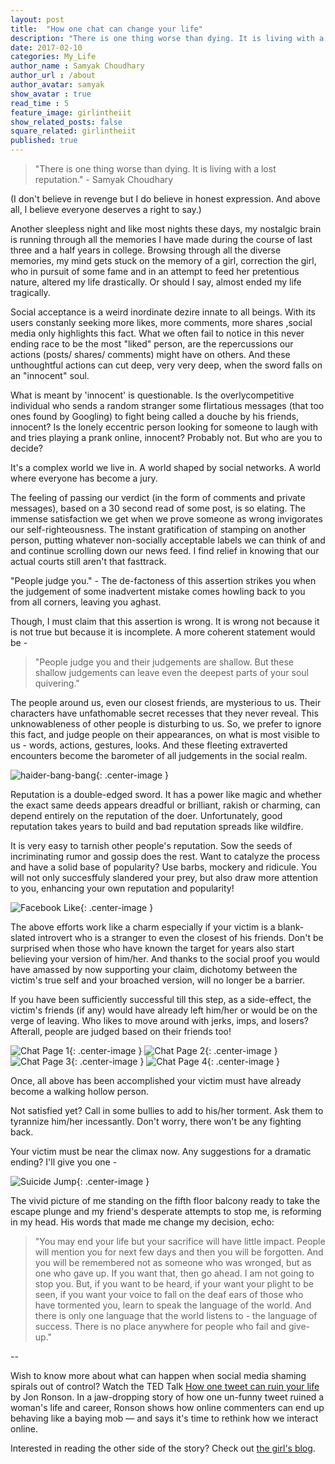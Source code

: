 ```yaml
---
layout: post
title:  "How one chat can change your life"
description: "There is one thing worse than dying. It is living with a lost reputation."
date: 2017-02-10
categories: My_Life
author_name : Samyak Choudhary
author_url : /about
author_avatar: samyak
show_avatar : true
read_time : 5
feature_image: girlintheiit
show_related_posts: false
square_related: girlintheiit
published: true
---
```


>"There is one thing worse than dying. It is living with a lost reputation." - Samyak Choudhary

(I don't believe in revenge but I do believe in honest expression. And above all, I believe everyone deserves a right to say.)

Another sleepless night and like most nights these days, my nostalgic brain is running through all the memories I have made during the course of last three and a half years in college. Browsing through all the diverse memories, my mind gets stuck on the memory of a girl, correction the girl, who in pursuit of some fame and in an attempt to feed her pretentious nature, altered my life drastically. Or should I say, almost ended my life tragically.

Social acceptance is a weird inordinate dezire innate to all beings. With its users constanly seeking more likes, more comments, more shares ,social media only highlights this fact. What we often fail to notice in this never ending race to be the most "liked" person, are the repercussions our actions (posts/ shares/ comments) might have on others. And these unthoughtful actions can cut deep, very very deep, when the sword falls on an "innocent" soul.

What is meant by 'innocent' is questionable. Is the overlycompetitive individual who sends a random stranger some flirtatious messages (that too ones found by Googling) to fight being called a douche by his friends, innocent? Is the lonely eccentric person looking for someone to laugh with and tries playing a prank online, innocent? Probably not. But who are you to decide?

It's a complex world we live in. A world shaped by social networks. A world where everyone has become a jury. 

The feeling of passing our verdict (in the form of comments and private messages), based on a 30 second read of some post, is so elating. The immense satisfaction we get when we prove someone as wrong invigorates our self-righteousness. The instant gratification of stamping on another person, putting whatever non-socially acceptable labels we can think of and and continue scrolling down our news feed. I find relief in knowing that our actual courts still aren't that fasttrack.

"People judge you." - The de-factoness of this assertion strikes you when the judgement of some inadvertent mistake comes howling back to you from all corners, leaving you aghast. 

Though, I must claim that this assertion is wrong. It is wrong not because it is not true but because it is incomplete. A more coherent statement would be - 

>"People judge you and their judgements are shallow. But these shallow judgements can leave even the deepest parts of your soul quivering."

The people around us, even our closest friends, are mysterious to us. Their characters have unfathomable secret recesses that they never reveal. This unknowableness of other people is disturbing to us. So, we prefer to ignore this fact, and judge people on their appearances, on what is most visible to us - words, actions, gestures, looks. And these fleeting extraverted encounters become the barometer of all judgements in the social realm.

![haider-bang-bang](http://samyakchoudhary.com/img/haider-bang-bang-facebook.jpg){: .center-image }

Reputation is a double-edged sword. It has a power like magic and whether the exact same deeds appears dreadful or brilliant, rakish or charming, can depend entirely on the reputation of the doer. Unfortunately, good reputation takes years to build and bad reputation spreads like wildfire.

It is very easy to tarnish other people's reputation. Sow the seeds of incriminating rumor and gossip does the rest. Want to catalyze the process and have a solid base of popularity? Use barbs, mockery and ridicule. You will not only succesffuly slandered your prey, but also draw more attention to you, enhancing your own reputation and popularity!

![Facebook Like](http://samyakchoudhary.com/img/like-facebook-hand.jpg){: .center-image }

The above efforts work like a charm especially if your victim is a blank-slated introvert who is a stranger to even the closest of his friends. Don't be surprised when those who have known the target for years also start believing your version of him/her. And thanks to the social proof you would have amassed by now supporting your claim, dichotomy between the victim's true self and your broached version, will no longer be a barrier.

If you have been sufficiently successful till this step, as a side-effect, the victim's friends (if any) would have already left him/her or would be on the verge of leaving. Who likes to move around with jerks, imps, and losers? Afterall, people are judged based on their friends too!

![Chat Page 1](http://samyakchoudhary.com/img/chat-pg-1.png){: .center-image }
![Chat Page 2](http://samyakchoudhary.com/img/chat-pg-2.png){: .center-image }
![Chat Page 3](http://samyakchoudhary.com/img/chat-pg-3.png){: .center-image }
![Chat Page 4](http://samyakchoudhary.com/img/chat-pg-4.png){: .center-image }

Once, all above has been accomplished your victim must have already become a walking hollow person. 

Not satisfied yet? Call in some bullies to add to his/her torment. Ask them to tyrannize him/her incessantly. Don't worry, there won't be any fighting back.

Your victim must be near the climax now. Any suggestions for a dramatic ending? I'll give you one - 

![Suicide Jump](http://samyakchoudhary.com/img/suicide-jump.jpg){: .center-image }

The vivid picture of me standing on the fifth floor balcony ready to take the escape plunge and my friend's desperate attempts to stop me, is reforming in my head. His words that made me change my decision, echo:

>"You may end your life but your sacrifice will have little impact. People will mention you for next few days and then you will be forgotten. And you will be remembered not as someone who was wronged, but as one who gave up. If you want that, then go ahead. I am not going to stop you. But, if you want to be heard, if your want your plight to be seen, if you want your voice to fall on the deaf ears of those who have tormented you, learn to speak the language of the world. And there is only one language that the world listens to - the language of success. There is no place anywhere for people who fail and give-up."

--

Wish to know more about what can happen when social media shaming spirals out of control? Watch the TED Talk [How one tweet can ruin your life](https://www.youtube.com/watch?v=wAIP6fI0NAI) by Jon Ronson. In a jaw-dropping story of how one un-funny tweet ruined a woman's life and career, Ronson shows how online commenters can end up behaving like a baying mob — and says it's time to rethink how we interact online. 

Interested in reading the other side of the story? Check out [the girl's blog](http://girlintheiit.blogspot.in/2014/06/from-who-to-hey.html).


